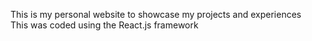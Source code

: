 This is my personal website to showcase my projects and experiences\
This was coded using the React.js framework
